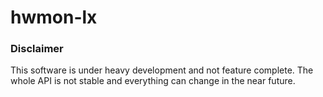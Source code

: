 # hwmon-lx

### Disclaimer
This software is under heavy development and not feature complete. The whole API is not stable and everything can change in the near future.
